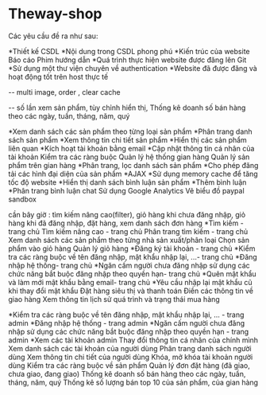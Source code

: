 # Theway-shop

Các yêu cầu đề ra như sau:

*Thiết kế CSDL
*Nội dung trong CSDL phong phú
*Kiến trúc của website
Báo cáo
Phim hướng dẫn
*Quá trình thực hiện website được đăng lên Git
*Sử dụng một thư viện chuyên về authentication
*Website đã được đăng và hoạt động tốt trên host thực tế

-- multi image, order , clear cache
 
-- số lần xem sản phẩm,
tùy chỉnh hiển thị,
Thống kê doanh số bán hàng theo
các ngày, tuần, tháng, năm, quý

*Xem danh sách các sản phẩm theo từng loại sản phẩm
*Phân trang danh sách sản phẩm
*Xem thông tin chi tiết sản phẩm
*Hiển thị các sản phẩm liên quan
*Kích hoạt tài khoản bằng email
*Cập nhật thông tin cá nhân của tài khoản
Kiểm tra các ràng buộc
Quản lý hệ thống gian hàng
Quản lý sản phẩm trên gian hàng
*Phân trang, lọc danh sách sản phẩm
*Cho phép đăng tải các hình đại diện của sản phẩm
*AJAX
*Sử dụng memory cache để tăng tốc độ website
*Hiển thị danh sách bình luận sản phẩm
*Thêm bình luận
*Phân trang bình luận
chat
Sử dụng Google Analytics
Vẽ biểu đồ
paypal sandbox

cần bây giờ : tìm kiếm nâng cao(filter), giỏ hàng khi chưa đăng nhập, giỏ hàng khi đã đăng nhập, đặt hàng, xem danh sách đơn hàng 
*Tìm kiếm - trang chủ
Tìm kiếm nâng cao - trang chủ
Phân trang tìm kiếm - trang chủ
Xem danh sách các sản phẩm theo từng nhà sản xuất/phân loại
Chọn sản phẩm vào giỏ hàng
Quản lý giỏ hàng
*Đăng ký tài khoản - trang chủ
*Kiểm tra các ràng buộc về tên đăng nhập, mật khẩu nhập lại, ...- trang chủ
*Đăng nhập hệ thống- trang chủ
*Ngăn cấm người chưa đăng nhập sử dụng các chức năng bắt buộc đăng nhập theo quyền hạn- trang chủ
*Quên mật khẩu và làm mới mật khẩu bằng email- trang chủ
*Yêu cầu nhập lại mật khẩu cũ khi thay đổi mật khẩu
Đặt hàng siêu thị và thanh toán
Điền các thông tin về giao hàng
Xem thông tin lịch sử quá trình và trạng thái mua hàng

*Kiểm tra các ràng buộc về tên đăng nhập, mật khẩu nhập lại, ... - trang admin
*Đăng nhập hệ thống - trang admin
*Ngăn cấm người chưa đăng nhập sử dụng các chức năng bắt buộc đăng nhập theo quyền hạn - trang admin
*Xem các tài khoản admin
Thay đổi thông tin cá nhân của chính mình
Xem danh sách các tài khoản của người dùng
Phân trang danh sách người dùng
Xem thông tin chi tiết của người dùng
Khóa, mở khóa tài khoản người dùng
Kiểm tra các ràng buộc về sản phẩm
Quản lý đơn đặt hàng (đã giao, chưa giao, đang giao)
Thống kê doanh số bán hàng theo các ngày, tuần, tháng, năm, quý
Thống kê số lượng bán top 10 của sản phẩm, của gian hàng
